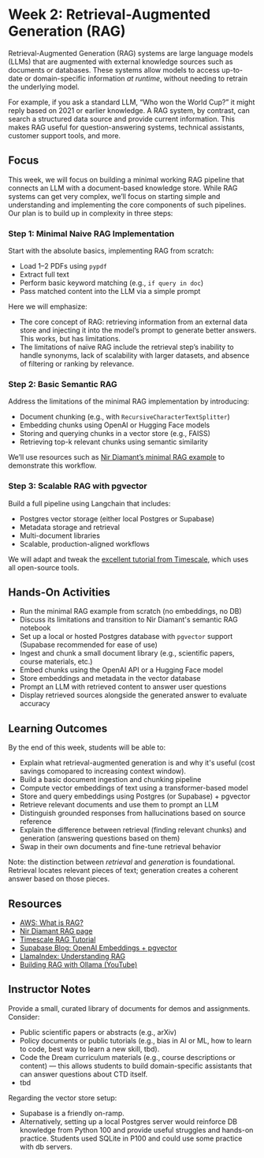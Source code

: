 # Week 2: Retrieval-Augmented Generation (RAG)
Retrieval-Augmented Generation (RAG) systems are large language models (LLMs) that are augmented with external knowledge sources such as documents or databases. These systems allow models to access up-to-date or domain-specific information *at runtime*, without needing to retrain the underlying model.

For example, if you ask a standard LLM, “Who won the World Cup?” it might reply based on 2021 or earlier knowledge. A RAG system, by contrast, can search a structured data source and provide current information. This makes RAG useful for question-answering systems, technical assistants, customer support tools, and more.

## Focus
This week, we will focus on building a minimal working RAG pipeline that connects an LLM with a document-based knowledge store. While RAG systems can get very complex, we’ll focus on starting simple and understanding and implementing the core components of such pipelines. Our plan is to build up in complexity in three steps:

### Step 1: Minimal Naive RAG Implementation 

Start with the absolute basics, implementing RAG from scratch:
- Load 1–2 PDFs using `pypdf`
- Extract full text
- Perform basic keyword matching (e.g., `if query in doc`)
- Pass matched content into the LLM via a simple prompt

Here we will emphasize:
- The core concept of RAG: retrieving information from an external data store and injecting it into the model’s prompt to generate better answers. This works, but has limitations.
- The limitations of naïve RAG include the retrieval step’s inability to handle synonyms, lack of scalability with larger datasets, and absence of filtering or ranking by relevance.

### Step 2: Basic Semantic RAG
Address the limitations of the minimal RAG implementation by introducing:
- Document chunking (e.g., with `RecursiveCharacterTextSplitter`)
- Embedding chunks using OpenAI or Hugging Face models
- Storing and querying chunks in a vector store (e.g., FAISS)
- Retrieving top-k relevant chunks using semantic similarity

We’ll use resources such as [Nir Diamant’s minimal RAG example](https://github.com/NirDiamant/RAG_Techniques) to demonstrate this workflow.

### Step 3: Scalable RAG with pgvector
Build a full pipeline using Langchain that includes:
- Postgres vector storage (either local Postgres or Supabase)
- Metadata storage and retrieval
- Multi-document libraries
- Scalable, production-aligned workflows

We will adapt and tweak the [excellent tutorial from Timescale](https://www.timescale.com/blog/how-to-build-llm-applications-with-pgvector-vector-store-in-langchain), which uses all open-source tools.

## Hands-On Activities
- Run the minimal RAG example from scratch (no embeddings, no DB)
- Discuss its limitations and transition to Nir Diamant's semantic RAG notebook
- Set up a local or hosted Postgres database with `pgvector` support (Supabase recommended for ease of use)
- Ingest and chunk a small document library (e.g., scientific papers, course materials, etc.)
- Embed chunks using the OpenAI API or a Hugging Face model
- Store embeddings and metadata in the vector database
- Prompt an LLM with retrieved content to answer user questions
- Display retrieved sources alongside the generated answer to evaluate accuracy

## Learning Outcomes
By the end of this week, students will be able to:
- Explain what retrieval-augmented generation is and why it's useful (cost savings comopared to increasing context window).
- Build a basic document ingestion and chunking pipeline
- Compute vector embeddings of text using a transformer-based model
- Store and query embeddings using Postgres (or Supabase) + pgvector
- Retrieve relevant documents and use them to prompt an LLM
- Distinguish grounded responses from hallucinations based on source reference
- Explain the difference between retrieval (finding relevant chunks) and generation (answering questions based on them)
- Swap in their own documents and fine-tune retrieval behavior

Note: the distinction between *retrieval* and *generation* is foundational. Retrieval locates relevant pieces of text; generation creates a coherent answer based on those pieces.

## Resources
- [AWS: What is RAG?](https://aws.amazon.com/what-is/retrieval-augmented-generation/)
- [Nir Diamant RAG page](https://github.com/NirDiamant/RAG_Techniques)
- [Timescale RAG Tutorial](https://www.timescale.com/blog/how-to-build-llm-applications-with-pgvector-vector-store-in-langchain)
- [Supabase Blog: OpenAI Embeddings + pgvector](https://supabase.com/blog/openai-embeddings-postgres-vector)
- [LlamaIndex: Understanding RAG](https://docs.llamaindex.ai/en/stable/understanding/rag/)
- [Building RAG with Ollama (YouTube)](https://www.youtube.com/watch?v=GWB9ApTPTv4)

## Instructor Notes
Provide a small, curated library of documents for demos and assignments. Consider:
- Public scientific papers or abstracts (e.g., arXiv)
- Policy documents or public tutorials (e.g., bias in AI or ML, how to learn to code, best way to learn a new skill, tbd). 
- Code the Dream curriculum materials (e.g., course descriptions or content) — this allows students to build domain-specific assistants that can answer questions about CTD itself.
- tbd

Regarding the vector store setup:
- Supabase is a friendly on-ramp.
- Alternatively, setting up a local Postgres server would reinforce DB knowledge from Python 100 and provide useful struggles and hands-on practice. Students used SQLite in P100 and could use some practice with db servers.

